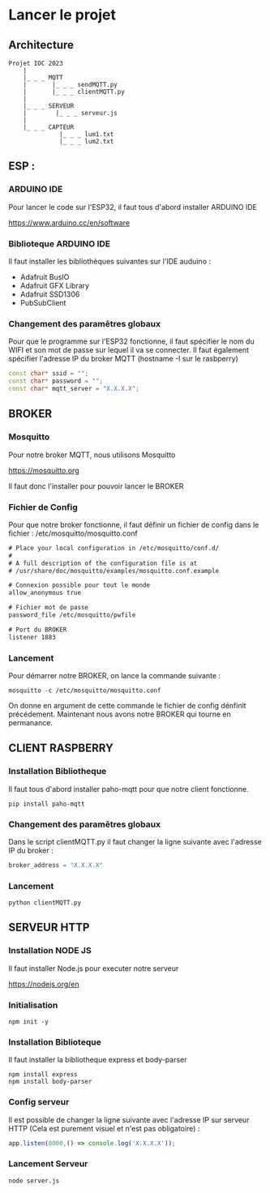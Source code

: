 # Lancer le projet 

## Architecture 

```
Projet IOC 2023
    |
    |_ _ _ MQTT
    |       |_ _ _ sendMQTT.py
    |       |_ _ _ clientMQTT.py
    |
    |_ _ _ SERVEUR
    |        |_ _ _ serveur.js
    |
    |_ _ _ CAPTEUR
              |_ _ _ lum1.txt
              |_ _ _ lum2.txt

```

## ESP : 

### ARDUINO IDE

Pour lancer le code sur l'ESP32, il faut tous d'abord installer ARDUINO IDE 

https://www.arduino.cc/en/software

### Biblioteque ARDUINO IDE

Il faut installer les bibliothèques suivantes sur l'IDE auduino : 

* Adafruit BusIO
* Adafruit GFX Library
* Adafruit SSD1306 
* PubSubClient 

### Changement des paramêtres globaux 

Pour que le programme sur l'ESP32 fonctionne, il faut spécifier le nom du WIFI et son mot de passe sur lequel il va se connecter.
Il faut également spécifier l'adresse IP du broker MQTT
(hostname -I sur le rasbperry)
```ino
const char* ssid = "";
const char* password = "";
const char* mqtt_server = "X.X.X.X";
```

## BROKER 

### Mosquitto 

Pour notre broker MQTT, nous utilisons Mosquitto 

https://mosquitto.org

Il faut donc l'installer pour pouvoir lancer le BROKER

### Fichier de Config 

Pour que notre broker fonctionne, il faut définir un fichier de config dans le fichier : /etc/mosquitto/mosquitto.conf 

```txt 
# Place your local configuration in /etc/mosquitto/conf.d/
#
# A full description of the configuration file is at
# /usr/share/doc/mosquitto/examples/mosquitto.conf.example

# Connexion possible pour tout le monde
allow_anonymous true

# Fichier mot de passe
password_file /etc/mosquitto/pwfile

# Port du BROKER 
listener 1883
```

### Lancement  

Pour démarrer notre BROKER, on lance la commande suivante : 

```shell
mosquitto -c /etc/mosquitto/mosquitto.conf 
```

On donne en argument de cette commande le fichier de config dénfinit précédement.
Maintenant nous avons notre BROKER qui tourne en permanance.

## CLIENT RASPBERRY 

### Installation Bibliotheque 

Il faut tous d'abord installer paho-mqtt pour que notre client fonctionne.

```shell
pip install paho-mqtt
``` 
### Changement des paramêtres globaux 

Dans le script clientMQTT.py il faut changer la ligne suivante avec l'adresse IP du broker : 

```python
broker_address = "X.X.X.X"
```

### Lancement 

```shell 
python clientMQTT.py
```

## SERVEUR HTTP

### Installation NODE JS 

Il faut installer Node.js pour executer notre serveur

https://nodejs.org/en

### Initialisation

```shell 
npm init -y
```

### Installation Biblioteque 

Il faut installer la bibliotheque express et body-parser

```shell 
npm install express
npm install body-parser
```

### Config serveur 

Il est possible de changer la ligne suivante avec l'adresse IP sur serveur HTTP (Cela est purement visuel et n'est pas obligatoire) : 

```javascript 
app.listen(8000,() => console.log('X.X.X.X'));
```

### Lancement Serveur 

```shell 
node server.js
```
